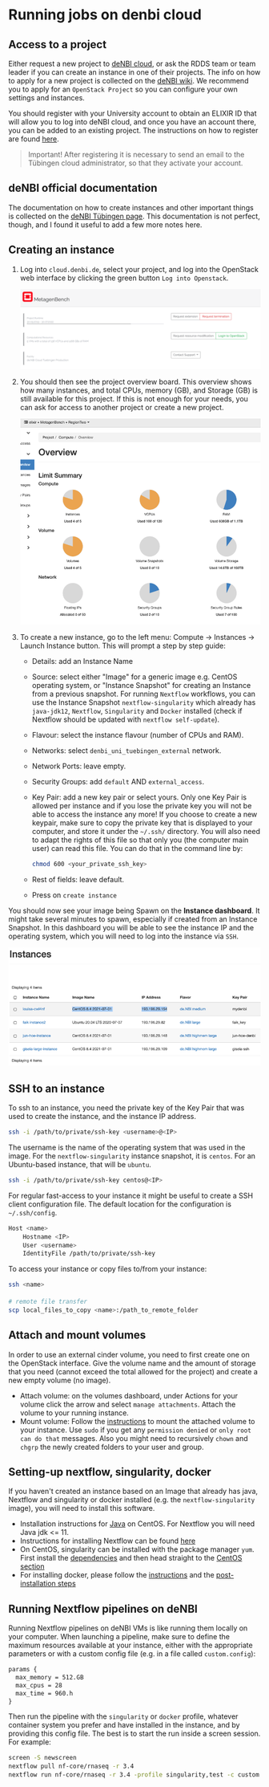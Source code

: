 # Running jobs on denbi cloud

## Access to a project

Either request a new project to [deNBI cloud](https://cloud.denbi.de), or ask the RDDS team or team leader if you can create an instance in one of their projects. The info on how to apply for a new project is collected on the [deNBI wiki](https://cloud.denbi.de/wiki/portal/allocation/). We recommend you to apply for an `OpenStack Project` so you can configure your own settings and instances.

You should register with your University account to obtain an ELIXIR ID that will allow you to log into deNBI cloud, and once you have an account there, you can be added to an existing project. The instructions on how to register are found [here](https://cloud.denbi.de/wiki/registration/).

> Important! After registering it is necessary to send an email to the Tübingen cloud administrator, so that they activate your account.

## deNBI official documentation

The documentation on how to create instances and other important things is collected on the [deNBI Tübingen page](https://cloud.denbi.de/wiki/Compute_Center/Tuebingen). This documentation is not perfect, though, and I found it useful to add a few more notes here.

## Creating an instance

1. Log into `cloud.denbi.de`, select your project, and log into the OpenStack web interface by clicking the green button `Log into Openstack`.

   ![Login openstack](./denbi_cloud_images/login_openstack.png)

2. You should then see the project overview board. This overview shows how many instances, and total CPUs, memory (GB), and Storage (GB) is still available for this project. If this is not enough for your needs, you can ask for access to another project or create a new project.

   ![Openstack project overview](./denbi_cloud_images/project_overview_board.png)

3. To create a new instance, go to the left menu: Compute -> Instances -> Launch Instance button. This will prompt a step by step guide:

   - Details: add an Instance Name
   - Source: select either "Image" for a generic image e.g. CentOS operating system, or "Instance Snapshot" for creating an Instance from a previous snapshot. For running `Nextflow` workflows, you can use the Instance Snapshot `nextflow-singularity` which already has `java-jdk12`, `Nextflow`, `Singularity` and `Docker` installed (check if Nextflow should be updated with `nextflow self-update`).
   - Flavour: select the instance flavour (number of CPUs and RAM).
   - Networks: select `denbi_uni_tuebingen_external` network.
   - Network Ports: leave empty.
   - Security Groups: add `default` AND `external_access`.
   - Key Pair: add a new key pair or select yours. Only one Key Pair is allowed per instance and if you lose the private key you will not be able to access the instance any more! If you choose to create a new keypair, make sure to copy the private key that is displayed to your computer, and store it under the `~/.ssh/` directory. You will also need to adapt the rights of this file so that only you (the computer main user) can read this file. You can do that in the command line by:

     ```bash
     chmod 600 <your_private_ssh_key>
     ```

   - Rest of fields: leave default.
   - Press on `create instance`

You should now see your image being Spawn on the **Instance dashboard**. It might take several minutes to spawn, especially if created from an Instance Snapshot. In this dashboard you will be able to see the instance IP and the operating system, which you will need to log into the instance via `SSH`.

![instance board](./denbi_cloud_images/instance_IP_username.png)

## SSH to an instance

To ssh to an instance, you need the private key of the Key Pair that was used to create the instance, and the instance IP address.

```bash
ssh -i /path/to/private/ssh-key <username>@<IP>
```

The username is the name of the operating system that was used in the image. For the `nextflow-singularity` instance snapshot, it is `centos`. For an Ubuntu-based instance, that will be `ubuntu`.

```bash
ssh -i /path/to/private/ssh-key centos@<IP>
```

For regular fast-access to your instance it might be useful to create a SSH client configuration file. The default location for the configuration is `~/.ssh/config`.

```bash
Host <name>
    Hostname <IP>
    User <username>
    IdentityFile /path/to/private/ssh-key
```

To access your instance or copy files to/from your instance:

```bash
ssh <name>

# remote file transfer
scp local_files_to_copy <name>:/path_to_remote_folder
```

## Attach and mount volumes

In order to use an external cinder volume, you need to first create one on the OpenStack interface. Give the volume name and the amount of storage that you need (cannot exceed the total allowed for the project) and create a new empty volume (no image).

- Attach volume: on the volumes dashboard, under Actions for your volume click the arrow and select `manage attachments`. Attach the volume to your running instance.
- Mount volume: Follow the [instructions](https://cloud.denbi.de/wiki/Compute_Center/Tuebingen/#using-cinder-volumes) to mount the attached volume to your instance. Use `sudo` if you get any `permission denied` or `only root can do that` messages. Also you might need to recursively `chown` and `chgrp` the newly created folders to your user and group.

## Setting-up nextflow, singularity, docker

If you haven't created an instance based on an Image that already has java, Nextflow and singularity or docker installed (e.g. the `nextflow-singularity` image), you will need to install this software.

- Installation instructions for [Java](https://phoenixnap.com/kb/install-java-on-centos) on CentOS. For Nextflow you will need Java jdk <= 11.
- Instructions for installing Nextflow can be found [here](https://www.nextflow.io/docs/latest/getstarted.html)
- On CentOS, singularity can be installed with the package manager `yum`. First install the [dependencies](https://sylabs.io/guides/3.0/user-guide/installation.html#before-you-begin) and then head straight to the [CentOS section](https://sylabs.io/guides/3.0/user-guide/installation.html#install-the-centos-rhel-package-using-yum)
- For installing docker, please follow the [instructions](https://docs.docker.com/engine/install/centos/) and the [post-installation steps](https://docs.docker.com/engine/install/linux-postinstall/)

## Running Nextflow pipelines on deNBI

Running Nextflow pipelines on deNBI VMs is like running them locally on your computer. When launching a pipeline, make sure to define the maximum resources available at your instance, either with the appropriate parameters or with a custom config file (e.g. in a file called `custom.config`):

```console
params {
  max_memory = 512.GB
  max_cpus = 28
  max_time = 960.h
}
```

Then run the pipeline with the `singularity` or `docker` profile, whatever container system you prefer and have installed in the instance, and by providing this config file. The best is to start the run inside a screen session. For example:

```bash
screen -S newscreen
nextflow pull nf-core/rnaseq -r 3.4
nextflow run nf-core/rnaseq -r 3.4 -profile singularity,test -c custom.config
```
